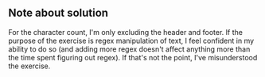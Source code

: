 ## Note about solution

For the character count, I'm only excluding the header and footer. If the purpose of the exercise is regex manipulation of text, I feel confident in my ability to do so (and adding more regex doesn't affect anything more than the time spent figuring out regex). If that's not the point, I've misunderstood the exercise.
